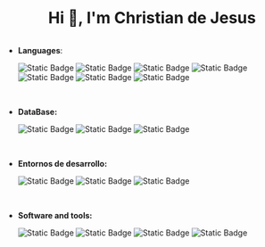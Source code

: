 <!--h1 without bottom border-->
<div id="user-content-toc">
  <ul align="center">
    <h1 style="display: inline-block">Hi 👋, I'm Christian de Jesus</h1>
  </ul>

</div>

<p align="center">
  
- **Languages**:
  
    ![Static Badge](https://img.shields.io/badge/C-%23A8B9CC?style=for-the-badge&logo=C&logoColor=%23A8B9CC&logoSize=auto&labelColor=black)
    ![Static Badge](https://img.shields.io/badge/C%2B%2B-%2300599C?style=for-the-badge&logo=C%2B%2B&logoColor=%2300599C&logoSize=AUTO&labelColor=black)
    ![Static Badge](https://img.shields.io/badge/Python-%233776AB?style=for-the-badge&logo=python&logoColor=%233776AB&logoSize=auto&labelColor=black)
    ![Static Badge](https://img.shields.io/badge/Node.js-%235FA04E?style=for-the-badge&logo=Node.js&logoColor=%235FA04E&logoSize=auto&labelColor=black)
    ![Static Badge](https://img.shields.io/badge/CSS-%23663399?style=for-the-badge&logo=css&logoColor=%23663399&logoSize=auto&labelColor=black)
    ![Static Badge](https://img.shields.io/badge/html5-%23E34F26?style=for}-the-badge&logo=HTML5&logoColor=%23E34F26&logoSize=auto&labelColor=black)
    ![Static Badge](https://img.shields.io/badge/DART-%230175C2?style=for-the-badge&logo=DART&logoColor=%230175C2&logoSize=auto&labelColor=black)

<br>

- **DataBase:**

    ![Static Badge](https://img.shields.io/badge/MySQL-%234479A1?style=for-the-badge&logo=mysql&logoSize=auto&labelColor=black)
    ![Static Badge](https://img.shields.io/badge/MongoDB-%2347A248?style=for-the-badge&logo=MongoDB&logoColor=%2347A248&logoSize=auto&labelColor=black)
   ![Static Badge](https://img.shields.io/badge/Firebase-%23DD2C00?style=for-the-badge&logo=Firebase&logoColor=%23DD2C00&logoSize=auto&labelColor=black)

<br>

 - **Entornos de desarrollo:**
   
   ![Static Badge](https://img.shields.io/badge/Arduino%20ide-%2300878F?style=for-the-badge&logo=Arduino&logoColor=%2300878F&logoSize=auto&labelColor=black)
   ![Static Badge](https://img.shields.io/badge/Docker-%232496ED?style=for-the-badge&logo=Docker&logoColor=%232496ED&logoSize=auto&labelColor=black)
   ![Static Badge](https://img.shields.io/badge/Blender-%23E87D0D?style=for-the-badge&logo=Blender&logoColor=%23E87D0D&logoSize=auto&labelColor=black)


<br>

- **Software and tools:**
  
  ![Static Badge](https://img.shields.io/badge/PostMan-%23FF6C37?style=for-the-badge&logo=PostMan&logoColor=%23FF6C37&logoSize=auto&labelColor=black)
  ![Static Badge](https://img.shields.io/badge/QT%20DESIGNER-%2341CD52?style=for-the-badge&logo=QT&logoColor=%2341CD52&logoSize=auto&labelColor=black)
  ![Static Badge](https://img.shields.io/badge/Flutter-%2302569B?style=for-the-badge&logo=Flutter&logoColor=%2302569B&logoSize=auto&labelColor=black)
  ![Static Badge](https://img.shields.io/badge/Linux-%23FCC624?style=for-the-badge&logo=Linux&logoColor=%23FCC624&logoSize=auto&labelColor=black)


  </p>
